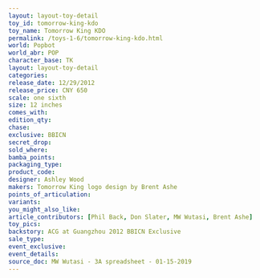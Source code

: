 ```yaml
---
layout: layout-toy-detail 
toy_id: tomorrow-king-kdo
toy_name: Tomorrow King KDO
permalink: /toys-1-6/tomorrow-king-kdo.html
world: Popbot
world_abr: POP
character_base: TK
layout: layout-toy-detail
categories: 
release_date: 12/29/2012
release_price: CNY 650
scale: one sixth
size: 12 inches
comes_with: 
edition_qty: 
chase: 
exclusive: BBICN
secret_drop: 
sold_where: 
bamba_points: 
packaging_type: 
product_code:
designer: Ashley Wood
makers: Tomorrow King logo design by Brent Ashe
points_of_articulation: 
variants: 
you_might_also_like: 
article_contributors: [Phil Back, Don Slater, MW Wutasi, Brent Ashe]
toy_pics: 
backstory: ACG at Guangzhou 2012 BBICN Exclusive
sale_type: 
event_exclusive: 
event_details: 
source_doc: MW Wutasi - 3A spreadsheet - 01-15-2019
---
```

